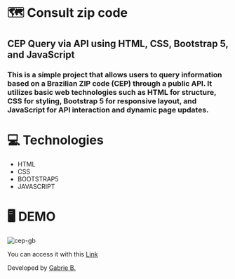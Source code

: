 # 🗺️ Consult zip code
## CEP Query via API using HTML, CSS, Bootstrap 5, and JavaScript
### This is a simple project that allows users to query information based on a Brazilian ZIP code (CEP) through a public API. It utilizes basic web technologies such as HTML for structure, CSS for styling, Bootstrap 5 for responsive layout, and JavaScript for API interaction and dynamic page updates.
# 💻 Technologies

* HTML
* CSS
* BOOTSTRAP5
* JAVASCRIPT

# 🖥 DEMO
![cep-gb](https://github.com/user-attachments/assets/34ce252f-f61c-4fc5-94b7-6503ff04c503)

You can access it with this <a href="https://cep-gabrielbarros.vercel.app/">Link</a>

Developed by <a href="https://github.com/gabrieldebarross">Gabrie B.</a>
